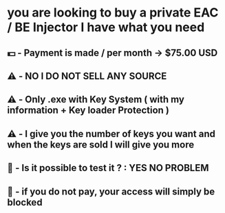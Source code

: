 # you are looking to buy a private EAC / BE Injector I have what you need
## 💵 - Payment is made / per month -> $75.00 USD
## ⚠️ -  NO I DO NOT SELL ANY SOURCE
## ⚠️ -  Only .exe with Key System ( with my information + Key loader Protection )
## ⚠️ -   I give you the number of keys you want and when the keys are sold I will give you more
## 🚨 -   Is it possible to test it ? : YES NO PROBLEM
## 🚨 -   if you do not pay, your access will simply be blocked
